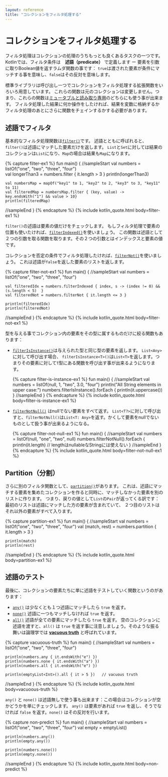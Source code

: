 ```yaml
---
layout: reference
title: "コレクションをフィルタ処理する"
---
```

# コレクションをフィルタ処理する

フィルタ処理はコレクションの処理のうちもっとも良くあるタスクの一つです。
Kotlinでは、フィルタ条件は　**述語（predicate）** で定義します ー 要素を引数に取りBoolean値を返すラムダ関数の事です：
`true`は渡された要素が条件にマッチする事を意味し、`false`はその反対を意味します。

標準ライブラリは呼び出し一つでコレクションをフィルタ処理する拡張関数をいろいろ用意しています。
これらの関数は元のコレクションは変更しません。つまり、これらの関数は[ミュータブルと読み取り専用](collections-overview.md#コレクションの種類)のどちらにも使う事が出来ます。
フィルタ処理した結果に何か操作をしたければ、結果を変数に格納するかフィルタ処理のあとにさらに関数をチェインするかする必要があります。

## 述語でフィルタ

基本的なフィルタ処理関数は[`filter()`](https://kotlinlang.org/api/latest/jvm/stdlib/kotlin.collections/filter.html)です。
述語とともに呼ばれると、`filter()`は述語にマッチした要素だけを返します。
`List`と`Set`に対しては結果のコレクションは`List`になり、`Map`の場合は結果も`Map`になります。

{% capture filter-ex1 %}
fun main() {
//sampleStart
    val numbers = listOf("one", "two", "three", "four")  
    val longerThan3 = numbers.filter { it.length > 3 }
    println(longerThan3)

    val numbersMap = mapOf("key1" to 1, "key2" to 2, "key3" to 3, "key11" to 11)
    val filteredMap = numbersMap.filter { (key, value) -> key.endsWith("1") && value > 10}
    println(filteredMap)
//sampleEnd
}
{% endcapture %}
{% include kotlin_quote.html body=filter-ex1 %}

`filter()`の述語は要素の値だけをチェックします。
もしフィルタ処理で要素の位置も使いたければ、[`filterIndexed()`](https://kotlinlang.org/api/latest/jvm/stdlib/kotlin.collections/filter-indexed.html)を使いましょう。
この関数は述語として２つの引数を取る関数を取ります。その２つの引数とはインデックスと要素の値です。

コレクションを否定の条件でフィルタ処理したければ、[`filterNot()`](https://kotlinlang.org/api/latest/jvm/stdlib/kotlin.collections/filter-not.html)を使いましょう。
これは述語が`false`を返した要素のリストを返します。

{% capture filter-not-ex1 %}
fun main() {
//sampleStart
    val numbers = listOf("one", "two", "three", "four")
    
    val filteredIdx = numbers.filterIndexed { index, s -> (index != 0) && (s.length < 5)  }
    val filteredNot = numbers.filterNot { it.length <= 3 }

    println(filteredIdx)
    println(filteredNot)
//sampleEnd
}
{% endcapture %}
{% include kotlin_quote.html body=filter-not-ex1 %}

型を与える事でコレクション内の要素をその型に属するものだけに絞る関数もあります：


* [`filterIsInstance()`](https://kotlinlang.org/api/latest/jvm/stdlib/kotlin.collections/filter-is-instance.html)は与えられた型と同じ型の要素を返します。
    `List<Any>`に対して呼び出す場合、 `filterIsInstance<T>()`は`List<T>`を返します。つまりその要素に対して`T`型にある関数を呼び出す事が出来るようになります。

    {% capture filter-is-instance-ex1 %}
    fun main() {
    //sampleStart
        val numbers = listOf(null, 1, "two", 3.0, "four")
        println("All String elements in upper case:")
        numbers.filterIsInstance<String>().forEach {
            println(it.uppercase())
        }
    //sampleEnd
    }
    {% endcapture %}
    {% include kotlin_quote.html body=filter-is-instance-ex1 %}

* [`filterNotNull()`](https://kotlinlang.org/api/latest/jvm/stdlib/kotlin.collections/filter-not-null.html) はnullでない要素をすべて返す。
    `List<T?>`に対して呼び出すと、`filterNotNull()`は`List<T: Any>`を返す。かくして要素をnullでないものとして扱う事が出来るようになる。

    {% capture filter-not-null-ex1 %}
    fun main() {
    //sampleStart
        val numbers = listOf(null, "one", "two", null)
        numbers.filterNotNull().forEach {
            println(it.length)   // lengthはnullableなStringには使えない
        }
    //sampleEnd
    }
    {% endcapture %}
    {% include kotlin_quote.html body=filter-not-null-ex1 %}

## Partition（分割）

さらに別のフィルタ関数として、[`partition()`](https://kotlinlang.org/api/latest/jvm/stdlib/kotlin.collections/partition.html)があります。
これは、述語にマッチする要素を集めたコレクションを作ると同時に、マッチしなかった要素を別のリストに作ります。
つまり、戻りの値として`List`の`Pair`が返ってくる訳です：最初のリストは述語にマッチした方の要素が含まれていて、
２つ目のリストはそれ以外の要素がすべて入ります。

{% capture partition-ex1 %}
fun main() {
//sampleStart
    val numbers = listOf("one", "two", "three", "four")
    val (match, rest) = numbers.partition { it.length > 3 }

    println(match)
    println(rest)
//sampleEnd
}
{% endcapture %}
{% include kotlin_quote.html body=partition-ex1 %}

## 述語のテスト

最後に、コレクションの要素たちに単に述語をテストしていく関数というのがあります：

* [`any()`](https://kotlinlang.org/api/latest/jvm/stdlib/kotlin.collections/any.html) は少なくとも１つ述語にマッチしたら `true` を返す。
* [`none()`](https://kotlinlang.org/api/latest/jvm/stdlib/kotlin.collections/none.html) 述語に一つもマッチしなければ `true` を返す。
* [`all()`](https://kotlinlang.org/api/latest/jvm/stdlib/kotlin.collections/all.html) 述語が全ての要素にマッチしたら `true` を返す。
    空のコレクションに述語を渡すと、`all()` は `true` を返す事に注意しましょう。そのような振る舞いは論理学では **[vacuous truth](https://en.wikipedia.org/wiki/Vacuous_truth)** と呼ばれています。

{% capture vacuoous-truth %}
fun main() {
//sampleStart
    val numbers = listOf("one", "two", "three", "four")

    println(numbers.any { it.endsWith("e") })
    println(numbers.none { it.endsWith("a") })
    println(numbers.all { it.endsWith("e") })

    println(emptyList<Int>().all { it > 5 })   // vacuous truth
//sampleEnd
}
{% endcapture %}
{% include kotlin_quote.html body=vacuoous-truth %}

`any()` と `none()` は述語無しで使う事も出来ます：この場合はコレクションが空かどうかを単にチェックします。
`any()` は要素があれば `true` を返し、そうでなければ `false` を返す。`none()` はその反対を行います。

{% capture non-predict %}
fun main() {
//sampleStart
    val numbers = listOf("one", "two", "three", "four")
    val empty = emptyList<String>()

    println(numbers.any())
    println(empty.any())
    
    println(numbers.none())
    println(empty.none())
//sampleEnd
}
{% endcapture %}
{% include kotlin_quote.html body=non-predict %}
